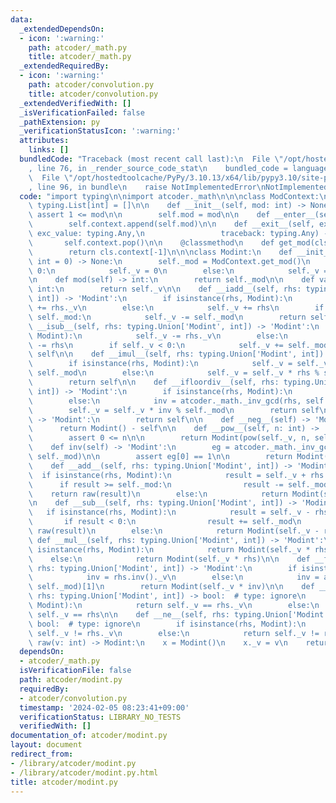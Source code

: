 ```yaml
---
data:
  _extendedDependsOn:
  - icon: ':warning:'
    path: atcoder/_math.py
    title: atcoder/_math.py
  _extendedRequiredBy:
  - icon: ':warning:'
    path: atcoder/convolution.py
    title: atcoder/convolution.py
  _extendedVerifiedWith: []
  _isVerificationFailed: false
  _pathExtension: py
  _verificationStatusIcon: ':warning:'
  attributes:
    links: []
  bundledCode: "Traceback (most recent call last):\n  File \"/opt/hostedtoolcache/PyPy/3.10.13/x64/lib/pypy3.10/site-packages/onlinejudge_verify/documentation/build.py\"\
    , line 76, in _render_source_code_stat\n    bundled_code = language.bundle(\n\
    \  File \"/opt/hostedtoolcache/PyPy/3.10.13/x64/lib/pypy3.10/site-packages/onlinejudge_verify/languages/python.py\"\
    , line 96, in bundle\n    raise NotImplementedError\nNotImplementedError\n"
  code: "import typing\n\nimport atcoder._math\n\n\nclass ModContext:\n    context:\
    \ typing.List[int] = []\n\n    def __init__(self, mod: int) -> None:\n       \
    \ assert 1 <= mod\n\n        self.mod = mod\n\n    def __enter__(self) -> None:\n\
    \        self.context.append(self.mod)\n\n    def __exit__(self, exc_type: typing.Any,\
    \ exc_value: typing.Any,\n                 traceback: typing.Any) -> None:\n \
    \       self.context.pop()\n\n    @classmethod\n    def get_mod(cls) -> int:\n\
    \        return cls.context[-1]\n\n\nclass Modint:\n    def __init__(self, v:\
    \ int = 0) -> None:\n        self._mod = ModContext.get_mod()\n        if v ==\
    \ 0:\n            self._v = 0\n        else:\n            self._v = v % self._mod\n\
    \n    def mod(self) -> int:\n        return self._mod\n\n    def val(self) ->\
    \ int:\n        return self._v\n\n    def __iadd__(self, rhs: typing.Union['Modint',\
    \ int]) -> 'Modint':\n        if isinstance(rhs, Modint):\n            self._v\
    \ += rhs._v\n        else:\n            self._v += rhs\n        if self._v >=\
    \ self._mod:\n            self._v -= self._mod\n        return self\n\n    def\
    \ __isub__(self, rhs: typing.Union['Modint', int]) -> 'Modint':\n        if isinstance(rhs,\
    \ Modint):\n            self._v -= rhs._v\n        else:\n            self._v\
    \ -= rhs\n        if self._v < 0:\n            self._v += self._mod\n        return\
    \ self\n\n    def __imul__(self, rhs: typing.Union['Modint', int]) -> 'Modint':\n\
    \        if isinstance(rhs, Modint):\n            self._v = self._v * rhs._v %\
    \ self._mod\n        else:\n            self._v = self._v * rhs % self._mod\n\
    \        return self\n\n    def __ifloordiv__(self, rhs: typing.Union['Modint',\
    \ int]) -> 'Modint':\n        if isinstance(rhs, Modint):\n            inv = rhs.inv()._v\n\
    \        else:\n            inv = atcoder._math._inv_gcd(rhs, self._mod)[1]\n\
    \        self._v = self._v * inv % self._mod\n        return self\n\n    def __pos__(self)\
    \ -> 'Modint':\n        return self\n\n    def __neg__(self) -> 'Modint':\n  \
    \      return Modint() - self\n\n    def __pow__(self, n: int) -> 'Modint':\n\
    \        assert 0 <= n\n\n        return Modint(pow(self._v, n, self._mod))\n\n\
    \    def inv(self) -> 'Modint':\n        eg = atcoder._math._inv_gcd(self._v,\
    \ self._mod)\n\n        assert eg[0] == 1\n\n        return Modint(eg[1])\n\n\
    \    def __add__(self, rhs: typing.Union['Modint', int]) -> 'Modint':\n      \
    \  if isinstance(rhs, Modint):\n            result = self._v + rhs._v\n      \
    \      if result >= self._mod:\n                result -= self._mod\n        \
    \    return raw(result)\n        else:\n            return Modint(self._v + rhs)\n\
    \n    def __sub__(self, rhs: typing.Union['Modint', int]) -> 'Modint':\n     \
    \   if isinstance(rhs, Modint):\n            result = self._v - rhs._v\n     \
    \       if result < 0:\n                result += self._mod\n            return\
    \ raw(result)\n        else:\n            return Modint(self._v - rhs)\n\n   \
    \ def __mul__(self, rhs: typing.Union['Modint', int]) -> 'Modint':\n        if\
    \ isinstance(rhs, Modint):\n            return Modint(self._v * rhs._v)\n    \
    \    else:\n            return Modint(self._v * rhs)\n\n    def __floordiv__(self,\
    \ rhs: typing.Union['Modint', int]) -> 'Modint':\n        if isinstance(rhs, Modint):\n\
    \            inv = rhs.inv()._v\n        else:\n            inv = atcoder._math._inv_gcd(rhs,\
    \ self._mod)[1]\n        return Modint(self._v * inv)\n\n    def __eq__(self,\
    \ rhs: typing.Union['Modint', int]) -> bool:  # type: ignore\n        if isinstance(rhs,\
    \ Modint):\n            return self._v == rhs._v\n        else:\n            return\
    \ self._v == rhs\n\n    def __ne__(self, rhs: typing.Union['Modint', int]) ->\
    \ bool:  # type: ignore\n        if isinstance(rhs, Modint):\n            return\
    \ self._v != rhs._v\n        else:\n            return self._v != rhs\n\n\ndef\
    \ raw(v: int) -> Modint:\n    x = Modint()\n    x._v = v\n    return x\n"
  dependsOn:
  - atcoder/_math.py
  isVerificationFile: false
  path: atcoder/modint.py
  requiredBy:
  - atcoder/convolution.py
  timestamp: '2024-02-05 08:23:41+09:00'
  verificationStatus: LIBRARY_NO_TESTS
  verifiedWith: []
documentation_of: atcoder/modint.py
layout: document
redirect_from:
- /library/atcoder/modint.py
- /library/atcoder/modint.py.html
title: atcoder/modint.py
---
```

